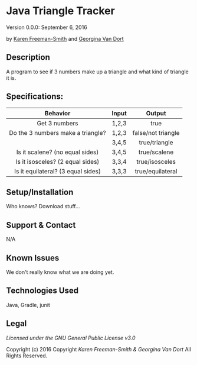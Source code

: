 # Java Triangle Tracker
Version 0.0.0: September 6, 2016

by [Karen Freeman-Smith](https://github.com/karenfreemansmith) and [Georgina Van Dort](https://github.com/GeorginaVanDort)

## Description
A program to see if 3 numbers make up a triangle and what kind of triangle it is.

## Specifications:
|              Behavior              | Input |       Output       |
|:----------------------------------:|:-----:|:------------------:|
| Get 3 numbers                      | 1,2,3 | true               |
| Do the 3 numbers make a triangle?  | 1,2,3 | false/not triangle |
|                                    | 3,4,5 | true/triangle      |
| Is it scalene? (no equal sides)    | 3,4,5 | true/scalene       |
| Is it isosceles? (2 equal sides)   | 3,3,4 | true/isosceles     |
| Is it equilateral? (3 equal sides) | 3,3,3 | true/equilateral   |

## Setup/Installation
Who knows? Download stuff...

## Support & Contact
N/A

## Known Issues
We don't really know what we are doing yet.

## Technologies Used
Java, Gradle, junit

## Legal
*Licensed under the GNU General Public License v3.0*

Copyright (c) 2016 Copyright _Karen Freeman-Smith & Georgina Van Dort_ All Rights Reserved.
